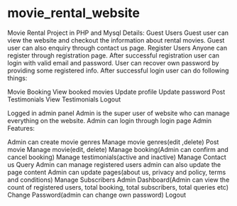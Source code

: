 # movie_rental_website

Movie Rental Project in PHP and Mysql Details: Guest Users Guest user can view the website and checkout the information about rental movies. 
Guest user can also enquiry through contact us page. Register Users Anyone can register through registration page. 
After successful registration user can login with valid email and password. 
User can recover own password by providing some registered info. After successful login user can do following things:

Movie Booking 
View booked movies 
Update profile 
Update password 
Post Testimonials 
View Testimonials 
Logout

Logged in admin panel Admin is the super user of website who can manage everything on the website. Admin can login through login page Admin Features:

Admin can create movie genres 
Manage movie genres(edit ,delete) 
Post movie Manage movie(edit, delete) 
Manage booking(Admin can confirm and cancel booking) 
Manage testimonials(active and inactive) 
Manage Contact us Query 
Admin can manage registered users admin can also update the page content 
Admin can update pages(about us, privacy and policy, terms and conditions) 
Manage Subscribers 
Admin Dashboard(Admin can view the count of registered users, total booking, total subscribers, total queries etc) 
Change Password(admin can change own password) 
Logout